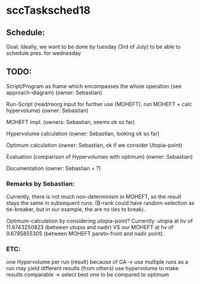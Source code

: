 # sccTasksched18

## Schedule:
Goal: Ideally, we want to be done by tuesday (3rd of July) to be able to schedule pres. for wednesday

## TODO:

Script/Program as frame which encompasses the whole operation (see approach-diagram) (owner: Sebastian)

Run-Script (read/reorg input for further use (MOHEFT), run MOHEFT + calc hypervolume) (owner: Sebastian)

MOHEFT impl. (owners: Sebastian, seems ok so far)

Hypervolume calculation (owner: Sebastian, looking ok so far)

Optimum calculation (owner: Sebastian, ok if we consider Utopia-point)

Evaluation (comparison of Hypervolumes with optimum) (owner: Sebastian)

Documentation (owner: Sebastian + ?)


### Remarks by Sebastian:
Currently, there is not much non-determinism in MOHEFT, so the result stays the same in subsequent runs. 
(B-rank could have random-selection as tie-breaker, but in our example, the are no ties to break).

Optimum-calculation by considering utopia-point? Currently: utopia at hv of 11.6743250823 (between utopia
and nadir) VS our MOHEFT at hv of 9.6785855305 (between MOHEFT pareto-front and nadir point).


### ETC:
one Hypervolume per run (result)
because of GA -> use multiple runs as a run may yield different results (from others)
use hypervolume to make results comparable  -> select best one to be compared to optimum

